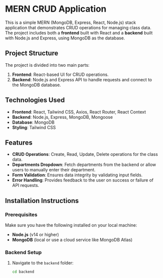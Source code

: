 # MERN CRUD Application

This is a simple MERN (MongoDB, Express, React, Node.js) stack application that demonstrates CRUD operations for managing class data. The project includes both a **frontend** built with React and a **backend** built with Node.js and Express, using MongoDB as the database.

## Project Structure

The project is divided into two main parts:

1. **Frontend**: React-based UI for CRUD operations.
2. **Backend**: Node.js and Express API to handle requests and connect to the MongoDB database.

## Technologies Used

- **Frontend**: React, Tailwind CSS, Axios, React Router, React Context
- **Backend**: Node.js, Express, MongoDB, Mongoose
- **Database**: MongoDB
- **Styling**: Tailwind CSS

## Features

- **CRUD Operations**: Create, Read, Update, Delete operations for the class data.
- **Departments Dropdown**: Fetch departments from the backend or allow users to manually enter their department.
- **Form Validation**: Ensures data integrity by validating input fields.
- **Error Handling**: Provides feedback to the user on success or failure of API requests.

## Installation Instructions

### Prerequisites

Make sure you have the following installed on your local machine:

- **Node.js** (v14 or higher)
- **MongoDB** (local or use a cloud service like MongoDB Atlas)

### Backend Setup

1. Navigate to the `backend` folder:

   ```bash
   cd backend
